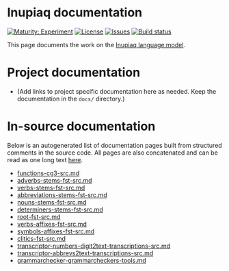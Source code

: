# Inupiaq documentation

[![Maturity: Experiment](https://img.shields.io/badge/Maturity-Experiment-black.svg)](https://giellalt.github.io/MaturityClassification.html)
[![License](https://img.shields.io/github/license/giellalt/lang-ipk)](https://raw.githubusercontent.com/giellalt/lang-ipk/main/LICENSE)
[![Issues](https://img.shields.io/github/issues/giellalt/lang-ipk)](https://github.com/giellalt/lang-ipk/issues)
[![Build status](https://github.com/giellalt/lang-ipk/workflows/Speller%20CI+CD/badge.svg)](https://github.com/giellalt/lang-ipk/actions)

This page documents the work on the [Inupiaq language model](http://github.com/giellalt/lang-ipk). 

# Project documentation

* (Add links to project specific documentation here as needed. Keep the documentation in the `docs/` directory.)

# In-source documentation

Below is an autogenerated list of documentation pages built from structured comments in the source code. All pages are also concatenated and can be read as one long text [here](ipk.md).
* [functions-cg3-src.md](functions-cg3-src.md)
* [adverbs-stems-fst-src.md](adverbs-stems-fst-src.md)
* [verbs-stems-fst-src.md](verbs-stems-fst-src.md)
* [abbreviations-stems-fst-src.md](abbreviations-stems-fst-src.md)
* [nouns-stems-fst-src.md](nouns-stems-fst-src.md)
* [determiners-stems-fst-src.md](determiners-stems-fst-src.md)
* [root-fst-src.md](root-fst-src.md)
* [verbs-affixes-fst-src.md](verbs-affixes-fst-src.md)
* [symbols-affixes-fst-src.md](symbols-affixes-fst-src.md)
* [clitics-fst-src.md](clitics-fst-src.md)
* [transcriptor-numbers-digit2text-transcriptions-src.md](transcriptor-numbers-digit2text-transcriptions-src.md)
* [transcriptor-abbrevs2text-transcriptions-src.md](transcriptor-abbrevs2text-transcriptions-src.md)
* [grammarchecker-grammarcheckers-tools.md](grammarchecker-grammarcheckers-tools.md)
